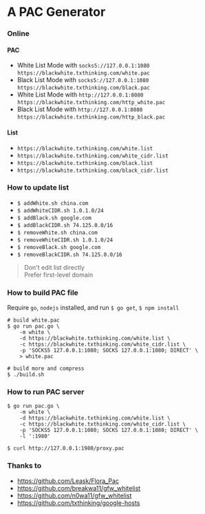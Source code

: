 # A PAC Generator

### Online

#### PAC

- White List Mode with `socks5://127.0.0.1:1080` `https://blackwhite.txthinking.com/white.pac`
- Black List Mode with `socks5://127.0.0.1:1080` `https://blackwhite.txthinking.com/black.pac`
- White List Mode with `http://127.0.0.1:8080` `https://blackwhite.txthinking.com/http_white.pac`
- Black List Mode with `http://127.0.0.1:8080` `https://blackwhite.txthinking.com/http_black.pac`

#### List

- `https://blackwhite.txthinking.com/white.list`
- `https://blackwhite.txthinking.com/white_cidr.list`
- `https://blackwhite.txthinking.com/black.list`
- `https://blackwhite.txthinking.com/black_cidr.list`

### How to update list

- `$ addWhite.sh china.com`
- `$ addWhiteCIDR.sh 1.0.1.0/24`
- `$ addBlack.sh google.com`
- `$ addBlackCIDR.sh 74.125.0.0/16`
- `$ removeWhite.sh china.com`
- `$ removeWhiteCIDR.sh 1.0.1.0/24`
- `$ removeBlack.sh google.com`
- `$ removeBlackCIDR.sh 74.125.0.0/16`

> Don't edit list directly<br/>
> Prefer first-level domain

### How to build PAC file

Require `go`, `nodejs` installed, and run `$ go get`, `$ npm install`

```
# build white.pac
$ go run pac.go \
    -m white \
    -d https://blackwhite.txthinking.com/white.list \
    -c https://blackwhite.txthinking.com/white_cidr.list \
    -p 'SOCKS5 127.0.0.1:1080; SOCKS 127.0.0.1:1080; DIRECT' \
    > white.pac

# build more and compress
$ ./build.sh
```

### How to run PAC server

```
$ go run pac.go \
    -m white \
    -d https://blackwhite.txthinking.com/white.list \
    -c https://blackwhite.txthinking.com/white_cidr.list \
    -p 'SOCKS5 127.0.0.1:1080; SOCKS 127.0.0.1:1080; DIRECT' \
    -l ':1980'

$ curl http://127.0.0.1:1980/proxy.pac
```

### Thanks to

- https://github.com/Leask/Flora_Pac
- https://github.com/breakwa11/gfw_whitelist
- https://github.com/n0wa11/gfw_whitelist
- https://github.com/txthinking/google-hosts

